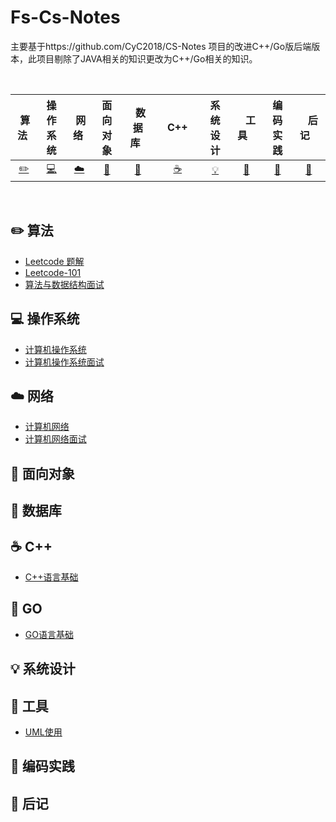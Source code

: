 # Fs-Cs-Notes

主要基于https://github.com/CyC2018/CS-Notes 项目的改进C++/Go版后端版本，此项目剔除了JAVA相关的知识更改为C++/Go相关的知识。

<br>

|      &nbsp;算法&nbsp;      |             操作系统             |    &nbsp;网络&nbsp;    |        面向对象        |    &nbsp;&nbsp;数据库&nbsp;&nbsp;    | &nbsp;&nbsp;&nbsp;C++&nbsp;&nbsp;&nbsp; |         系统设计         | &nbsp;&nbsp;&nbsp;工具&nbsp;&nbsp;&nbsp; |               编码实践               | &nbsp;&nbsp;&nbsp;后记&nbsp;&nbsp;&nbsp; |
| :------------------------: | :------------------------------: | :--------------------: | :--------------------: | :----------------------------------: | :-------------------------------------: | :----------------------: | :--------------------------------------: | :----------------------------------: | :--------------------------------------: |
| [:pencil2:](#pencil2-算法) | [:computer:](#computer-操作系统) | [:cloud:](#cloud-网络) | [:art:](#art-面向对象) | [:floppy_disk:](#floppy_disk-数据库) |         [:coffee:](#coffee-C++)         | [:bulb:](#bulb-系统设计) |         [:wrench:](#wrench-工具)         | [:watermelon:](#watermelon-编码实践) |           [:memo:](#memo-后记)           |

<br>

## :pencil2: 算法

- [Leetcode 题解](notes/Leetcode题解/目录.md)
- [Leetcode-101](notes/Leetcode-101/目录.md)
- [算法与数据结构面试](notes/面试/算法与数据结构面试.md)

## :computer: 操作系统

- [计算机操作系统](notes/计算机操作系统/目录.md)
- [计算机操作系统面试](notes/面试/操作系统面试.md)

## :cloud: 网络 

- [计算机网络](notes/计算机网络/目录.md)
- [计算机网络面试](notes/面试/计算机网络面试.md)

## :art: 面向对象





## :floppy_disk: 数据库





## :coffee: C++

* [C++语言基础](notes/C++/目录.md)

## :tea: GO

* [GO语言基础](notes/GO/目录.md)


## :bulb: 系统设计 





## :wrench: 工具 

- [UML使用](notes/工具/史上最全的StarUML使用教程.md)

## :watermelon: 编码实践 



## :memo: 后记